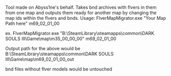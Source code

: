 Tool made on Abyss1ne's behalf.
Takes bnd archives with flvers in them from one map and outputs them ready for another map by changing the map ids within the flvers and bnds.
Usage:
FlverMapMigrator.exe "Your Map Path here" m69_02_01_00

ex. FlverMapMigrator.exe "B:\SteamLibrary\steamapps\common\DARK SOULS III\Game\map\m35_00_00_00" m69_02_01_00

Output path for the above would be B:\SteamLibrary\steamapps\common\DARK SOULS III\Game\map\m69_02_01_00_out

bnd files without flver models would be untouched
